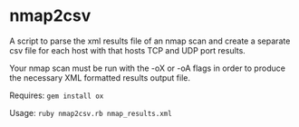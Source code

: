 # nmap2csv
A script to parse the xml results file of an nmap scan and create a separate csv file for each host with that hosts TCP and UDP port results.

Your nmap scan must be run with the -oX or -oA flags in order to produce the necessary XML formatted results output file.

Requires: `gem install ox`

Usage: `ruby nmap2csv.rb nmap_results.xml`
